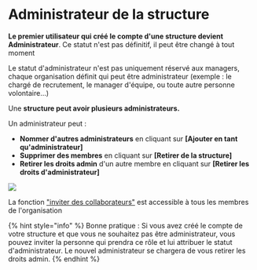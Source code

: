 # Administrateur de la structure

**Le premier utilisateur qui créé le compte d'une structure devient Administrateur**. Ce statut n'est pas définitif, il peut être changé à tout moment

Le statut d'administrateur n'est pas uniquement réservé aux managers, chaque organisation définit qui peut être administrateur (exemple : le chargé de recrutement, le manager d'équipe, ou toute autre personne volontaire…)

Une **structure peut avoir plusieurs administrateurs.**

Un administrateur peut :&#x20;

* **Nommer d'autres administrateurs** en cliquant sur **\[Ajouter en tant qu'administrateur]**
* **Supprimer des membres** en cliquant sur **\[Retirer de la structure]**
* **Retirer les droits admin** d'un autre membre en cliquant sur **\[Retirer les droits d'administrateur]**

![](../.gitbook/assets/ajout-emp.png)

La fonction ["inviter des collaborateurs"](invitation-collaborateurs.md) est accessible à tous les membres de l'organisation

{% hint style="info" %}
Bonne pratique : Si vous avez créé le compte de votre structure et que vous ne souhaitez pas être administrateur, vous pouvez inviter la personne qui prendra ce rôle et lui attribuer le statut d'administrateur. Le nouvel administrateur se chargera de vous retirer les droits admin.
{% endhint %}
